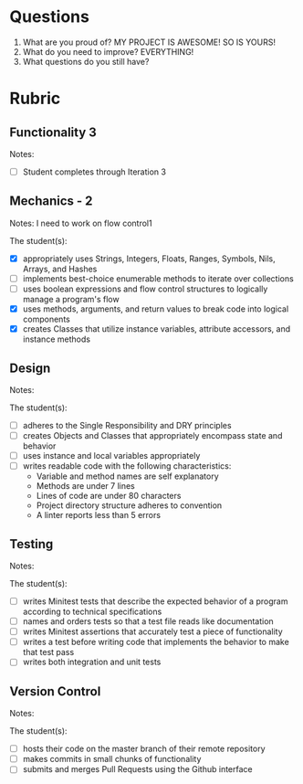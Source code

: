 # Questions

1. What are you proud of?
  MY PROJECT IS AWESOME! SO IS YOURS!
1. What do you need to improve?
  EVERYTHING!
1. What questions do you still have?

# Rubric

## Functionality 3

Notes:

- [ ] Student completes through Iteration 3

## Mechanics - 2

Notes:
I need to work on flow control1

The student(s):

- [x] appropriately uses Strings, Integers, Floats, Ranges, Symbols, Nils, Arrays, and Hashes
- [ ] implements best-choice enumerable methods to iterate over collections
- [ ] uses boolean expressions and flow control structures to logically manage a program's flow
- [x] uses methods, arguments, and return values to break code into logical components
- [x] creates Classes that utilize instance variables, attribute accessors, and instance methods

## Design

Notes:

The student(s):

- [ ] adheres to the Single Responsibility and DRY principles
- [ ] creates Objects and Classes that appropriately encompass state and behavior
- [ ] uses instance and local variables appropriately
- [ ] writes readable code with the following characteristics:
    * Variable and method names are self explanatory
    * Methods are under 7 lines
    * Lines of code are under 80 characters
    * Project directory structure adheres to convention
    * A linter reports less than 5 errors

## Testing

Notes:

The student(s):

- [ ] writes Minitest tests that describe the expected behavior of a program according to technical specifications
- [ ] names and orders tests so that a test file reads like documentation
- [ ] writes Minitest assertions that accurately test a piece of functionality
- [ ] writes a test before writing code that implements the behavior to make that test pass
- [ ] writes both integration and unit tests

## Version Control

Notes:

The student(s):

- [ ] hosts their code on the master branch of their remote repository
- [ ] makes commits in small chunks of functionality
- [ ] submits and merges Pull Requests using the Github interface

